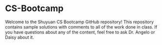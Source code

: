 # CS-Bootcamp
Welcome to the Shuyuan CS Bootcamp GitHub repository! This repository contains sample solutions with comments to all of the work done in class. If you have questions about any of the content, feel free to ask Dr. Angelo or Daisy about it.
